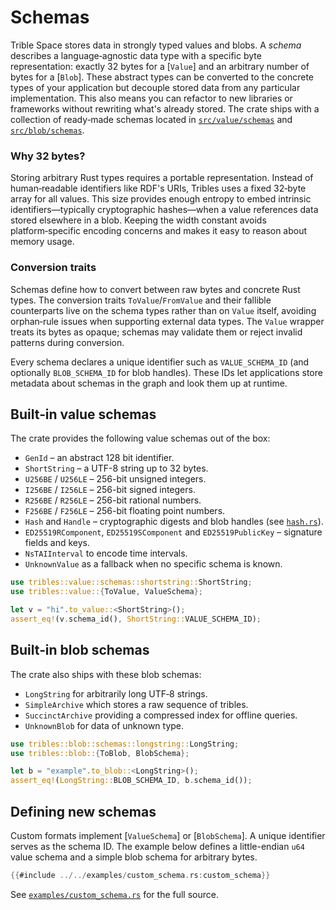 # Schemas

Trible Space stores data in strongly typed values and blobs.  A *schema*
describes a language‑agnostic data type with a specific byte representation:
exactly 32&nbsp;bytes for a [`Value`] and an arbitrary number of bytes for a
[`Blob`].  These abstract types can be converted to the concrete types of your
application but decouple stored data from any particular implementation.  This
also means you can refactor to new libraries or frameworks without rewriting
what's already stored. The crate ships with a collection of ready‑made schemas located in
[`src/value/schemas`](../src/value/schemas) and
[`src/blob/schemas`](../src/blob/schemas).

### Why 32 bytes?

Storing arbitrary Rust types requires a portable representation. Instead of
human‑readable identifiers like RDF's URIs, Tribles uses a fixed 32‑byte array
for all values. This size provides enough entropy to embed intrinsic
identifiers—typically cryptographic hashes—when a value references data stored
elsewhere in a blob. Keeping the width constant avoids platform‑specific
encoding concerns and makes it easy to reason about memory usage.

### Conversion traits

Schemas define how to convert between raw bytes and concrete Rust types. The
conversion traits `ToValue`/`FromValue` and their fallible counterparts live on
the schema types rather than on `Value` itself, avoiding orphan‑rule issues when
supporting external data types. The `Value` wrapper treats its bytes as opaque;
schemas may validate them or reject invalid patterns during conversion.

Every schema declares a unique identifier such as `VALUE_SCHEMA_ID` (and
optionally `BLOB_SCHEMA_ID` for blob handles). These IDs let applications store
metadata about schemas in the graph and look them up at runtime.

## Built‑in value schemas

The crate provides the following value schemas out of the box:
- `GenId` &ndash; an abstract 128 bit identifier.
- `ShortString` &ndash; a UTF-8 string up to 32 bytes.
- `U256BE` / `U256LE` &ndash; 256-bit unsigned integers.
- `I256BE` / `I256LE` &ndash; 256-bit signed integers.
- `R256BE` / `R256LE` &ndash; 256-bit rational numbers.
- `F256BE` / `F256LE` &ndash; 256-bit floating point numbers.
- `Hash` and `Handle` &ndash; cryptographic digests and blob handles (see [`hash.rs`](../src/value/schemas/hash.rs)).
- `ED25519RComponent`, `ED25519SComponent` and `ED25519PublicKey` &ndash; signature fields and keys.
- `NsTAIInterval` to encode time intervals.
- `UnknownValue` as a fallback when no specific schema is known.

```rust
use tribles::value::schemas::shortstring::ShortString;
use tribles::value::{ToValue, ValueSchema};

let v = "hi".to_value::<ShortString>();
assert_eq!(v.schema_id(), ShortString::VALUE_SCHEMA_ID);
```

## Built‑in blob schemas

The crate also ships with these blob schemas:

- `LongString` for arbitrarily long UTF‑8 strings.
- `SimpleArchive` which stores a raw sequence of tribles.
- `SuccinctArchive` providing a compressed index for offline queries.
- `UnknownBlob` for data of unknown type.

```rust
use tribles::blob::schemas::longstring::LongString;
use tribles::blob::{ToBlob, BlobSchema};

let b = "example".to_blob::<LongString>();
assert_eq!(LongString::BLOB_SCHEMA_ID, b.schema_id());
```

## Defining new schemas

Custom formats implement [`ValueSchema`] or [`BlobSchema`].  A unique identifier
serves as the schema ID.  The example below defines a little-endian `u64` value
schema and a simple blob schema for arbitrary bytes.

```rust
{{#include ../../examples/custom_schema.rs:custom_schema}}
```

See [`examples/custom_schema.rs`](../../examples/custom_schema.rs) for the full
source.

